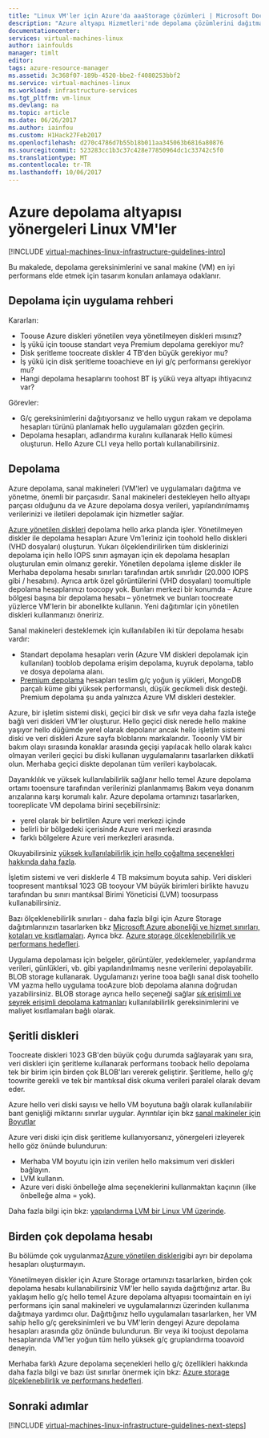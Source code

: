 ```yaml
---
title: "Linux VM'ler için Azure'da aaaStorage çözümleri | Microsoft Docs"
description: "Azure altyapı Hizmetleri'nde depolama çözümlerini dağıtma hello anahtar tasarım ve uygulama yönergeleri hakkında bilgi edinin."
documentationcenter: 
services: virtual-machines-linux
author: iainfoulds
manager: timlt
editor: 
tags: azure-resource-manager
ms.assetid: 3c368f07-189b-4520-bbe2-f4080253bbf2
ms.service: virtual-machines-linux
ms.workload: infrastructure-services
ms.tgt_pltfrm: vm-linux
ms.devlang: na
ms.topic: article
ms.date: 06/26/2017
ms.author: iainfou
ms.custom: H1Hack27Feb2017
ms.openlocfilehash: d270c4786d7b55b18b011aa345063b6816a80876
ms.sourcegitcommit: 523283cc1b3c37c428e77850964dc1c33742c5f0
ms.translationtype: MT
ms.contentlocale: tr-TR
ms.lasthandoff: 10/06/2017
---
```

# <a name="azure-storage-infrastructure-guidelines-for-linux-vms"></a>Azure depolama altyapısı yönergeleri Linux VM'ler

[!INCLUDE [virtual-machines-linux-infrastructure-guidelines-intro](../../../includes/virtual-machines-linux-infrastructure-guidelines-intro.md)]

Bu makalede, depolama gereksinimlerini ve sanal makine (VM) en iyi performans elde etmek için tasarım konuları anlamaya odaklanır.

## <a name="implementation-guidelines-for-storage"></a>Depolama için uygulama rehberi
Kararları:

* Toouse Azure diskleri yönetilen veya yönetilmeyen diskleri mısınız?
* İş yükü için toouse standart veya Premium depolama gerekiyor mu?
* Disk şeritleme toocreate diskler 4 TB'den büyük gerekiyor mu?
* İş yükü için disk şeritleme tooachieve en iyi g/ç performansı gerekiyor mu?
* Hangi depolama hesaplarını toohost BT iş yükü veya altyapı ihtiyacınız var?

Görevler:

* G/ç gereksinimlerini dağıtıyorsanız ve hello uygun rakam ve depolama hesapları türünü planlamak hello uygulamaları gözden geçirin.
* Depolama hesapları, adlandırma kuralını kullanarak Hello kümesi oluşturun. Hello Azure CLI veya hello portalı kullanabilirsiniz.

## <a name="storage"></a>Depolama
Azure depolama, sanal makineleri (VM'ler) ve uygulamaları dağıtma ve yönetme, önemli bir parçasıdır. Sanal makineleri destekleyen hello altyapı parçası olduğunu da ve Azure depolama dosya verileri, yapılandırılmamış verilerinizi ve iletileri depolamak için hizmetler sağlar.

[Azure yönetilen diskleri](../../storage/storage-managed-disks-overview.md) depolama hello arka planda işler. Yönetilmeyen diskler ile depolama hesapları Azure Vm'leriniz için toohold hello diskleri (VHD dosyaları) oluşturun. Yukarı ölçeklendirilirken tüm disklerinizi depolama için hello IOPS sınırı aşmayan için ek depolama hesapları oluşturulan emin olmanız gerekir. Yönetilen depolama işleme diskler ile Merhaba depolama hesabı sınırları tarafından artık sınırlıdır (20.000 IOPS gibi / hesabını). Ayrıca artık özel görüntülerini (VHD dosyaları) toomultiple depolama hesaplarınızı toocopy yok. Bunları merkezi bir konumda – Azure bölgesi başına bir depolama hesabı – yönetmek ve bunları toocreate yüzlerce VM'lerin bir abonelikte kullanın. Yeni dağıtımlar için yönetilen diskleri kullanmanızı öneririz.

Sanal makineleri desteklemek için kullanılabilen iki tür depolama hesabı vardır:

* Standart depolama hesapları verin (Azure VM diskleri depolamak için kullanılan) tooblob depolama erişim depolama, kuyruk depolama, tablo ve dosya depolama alanı.
* [Premium depolama](../../storage/storage-premium-storage.md) hesapları teslim g/ç yoğun iş yükleri, MongoDB parçalı küme gibi yüksek performanslı, düşük gecikmeli disk desteği. Premium depolama şu anda yalnızca Azure VM diskleri destekler.

Azure, bir işletim sistemi diski, geçici bir disk ve sıfır veya daha fazla isteğe bağlı veri diskleri VM'ler oluşturur. Hello geçici disk nerede hello makine yaşıyor hello düğümde yerel olarak depolanır ancak hello işletim sistemi diski ve veri diskleri Azure sayfa bloblarını markalarıdır. Tooonly VM bir bakım olayı sırasında konaklar arasında geçişi yapılacak hello olarak kalıcı olmayan verileri geçici bu diski kullanan uygulamalarını tasarlarken dikkatli olun. Merhaba geçici diskte depolanan tüm verileri kaybolacak.

Dayanıklılık ve yüksek kullanılabilirlik sağlanır hello temel Azure depolama ortamı tooensure tarafından verilerinizi planlanmamış Bakım veya donanım arızalarına karşı korumalı kalır. Azure depolama ortamınızı tasarlarken, tooreplicate VM depolama birini seçebilirsiniz:

* yerel olarak bir belirtilen Azure veri merkezi içinde
* belirli bir bölgedeki içerisinde Azure veri merkezi arasında
* farklı bölgelere Azure veri merkezleri arasında.

Okuyabilirsiniz [yüksek kullanılabilirlik için hello çoğaltma seçenekleri hakkında daha fazla](../../storage/storage-introduction.md#replication-for-durability-and-high-availability).

İşletim sistemi ve veri disklerle 4 TB maksimum boyuta sahip. Veri diskleri toopresent mantıksal 1023 GB tooyour VM büyük birimleri birlikte havuzu tarafından bu sınırı mantıksal Birimi Yöneticisi (LVM) toosurpass kullanabilirsiniz.

Bazı ölçeklenebilirlik sınırları - daha fazla bilgi için Azure Storage dağıtımlarınızın tasarlarken bkz [Microsoft Azure aboneliği ve hizmet sınırları, kotaları ve kısıtlamaları](../../azure-subscription-service-limits.md#storage-limits). Ayrıca bkz. [Azure storage ölçeklenebilirlik ve performans hedefleri](../../storage/storage-scalability-targets.md).

Uygulama depolaması için belgeler, görüntüler, yedeklemeler, yapılandırma verileri, günlükleri, vb. gibi yapılandırılmamış nesne verilerini depolayabilir. BLOB storage kullanarak. Uygulamanızı yerine tooa bağlı sanal disk toohello VM yazma hello uygulama tooAzure blob depolama alanına doğrudan yazabilirsiniz. BLOB storage ayrıca hello seçeneği sağlar [sık erişimli ve seyrek erişimli depolama katmanları](../../storage/storage-blob-storage-tiers.md) kullanılabilirlik gereksinimlerini ve maliyet kısıtlamaları bağlı olarak.

## <a name="striped-disks"></a>Şeritli diskleri
Toocreate diskleri 1023 GB'den büyük çoğu durumda sağlayarak yanı sıra, veri diskleri için şeritleme kullanarak performans tooback hello depolama tek bir birim için birden çok BLOB'ları vererek geliştirir. Şeritleme, hello g/ç toowrite gerekli ve tek bir mantıksal disk okuma verileri paralel olarak devam eder.

Azure hello veri diski sayısı ve hello VM boyutuna bağlı olarak kullanılabilir bant genişliği miktarını sınırlar uygular. Ayrıntılar için bkz [sanal makineler için Boyutlar](sizes.md)

Azure veri diski için disk şeritleme kullanıyorsanız, yönergeleri izleyerek hello göz önünde bulundurun:

* Merhaba VM boyutu için izin verilen hello maksimum veri diskleri bağlayın.
* LVM kullanın.
* Azure veri diski önbelleğe alma seçeneklerini kullanmaktan kaçının (ilke önbelleğe alma = yok).

Daha fazla bilgi için bkz: [yapılandırma LVM bir Linux VM üzerinde](configure-lvm.md).

## <a name="multiple-storage-accounts"></a>Birden çok depolama hesabı
Bu bölümde çok uygulanmaz[Azure yönetilen diskleri](../../storage/storage-managed-disks-overview.md?toc=%2fazure%2fvirtual-machines%2flinux%2ftoc.json)gibi ayrı bir depolama hesapları oluşturmayın. 

Yönetilmeyen diskler için Azure Storage ortamınızı tasarlarken, birden çok depolama hesabı kullanabilirsiniz VM'ler hello sayıda dağıttığınız artar. Bu yaklaşım hello g/ç hello temel Azure depolama altyapısı toomaintain en iyi performans için sanal makineleri ve uygulamalarınızı üzerinden kullanıma dağıtmaya yardımcı olur. Dağıttığınız hello uygulamaları tasarlarken, her VM sahip hello g/ç gereksinimleri ve bu VM'lerin dengeyi Azure depolama hesapları arasında göz önünde bulundurun. Bir veya iki toojust depolama hesaplarında VM'ler yoğun tüm hello yüksek g/ç gruplandırma tooavoid deneyin.

Merhaba farklı Azure depolama seçenekleri hello g/ç özellikleri hakkında daha fazla bilgi ve bazı üst sınırlar önermek için bkz: [Azure storage ölçeklenebilirlik ve performans hedefleri](../../storage/storage-scalability-targets.md).

## <a name="next-steps"></a>Sonraki adımlar
[!INCLUDE [virtual-machines-linux-infrastructure-guidelines-next-steps](../../../includes/virtual-machines-linux-infrastructure-guidelines-next-steps.md)]

